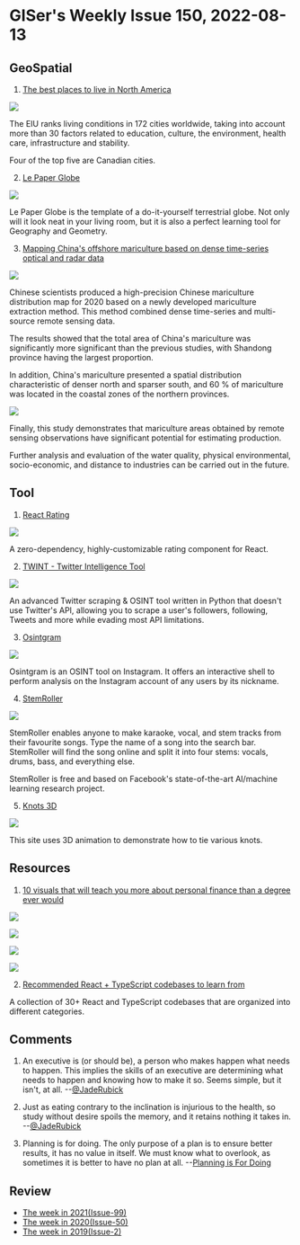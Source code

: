 # GISer's Weekly Issue 150, 2022-08-13

## GeoSpatial

1. [The best places to live in North America](https://www.economist.com/graphic-detail/2022/08/05/the-best-places-to-live-in-north-america)

![](https://www.readthepeak.com/rails/active_storage/representations/eyJfcmFpbHMiOnsibWVzc2FnZSI6IkJBaHBBc01LIiwiZXhwIjpudWxsLCJwdXIiOiJibG9iX2lkIn19--b8ad7921c99fad93db927d9ac80e30765f1ebf83/eyJfcmFpbHMiOnsibWVzc2FnZSI6IkJBaDdCem9TY21WemFYcGxYM1J2WDJacGRGc0hhUUlnQXpBNkNuTmhkbVZ5ZXdZNkRIRjFZV3hwZEhscFh3PT0iLCJleHAiOm51bGwsInB1ciI6InZhcmlhdGlvbiJ9fQ==--e866e63049ced4a0808afe3e5bff30f52e69e9d3/Screen%20Shot%202022-08-08%20at%203.57.35%20PM.png)

The EIU ranks living conditions in 172 cities worldwide, taking into account more than 30 factors related to education, culture, the environment, health care, infrastructure and stability.

Four of the top five are Canadian cities.

2. [Le Paper Globe](https://joachimesque.com/globe/index.html.en)

![](https://joachimesque.com/globe/images/le-paper-globe.jpg)

Le Paper Globe is the template of a do-it-yourself terrestrial globe. Not only will it look neat in your living room, but it is also a perfect learning tool for Geography and Geometry.

3. [Mapping China's offshore mariculture based on dense time-series optical and radar data](https://www.tandfonline.com/doi/full/10.1080/17538947.2022.2108923?af=R)

![](https://www.tandfonline.com/na101/home/literatum/publisher/tandf/journals/content/tjde20/2022/tjde20.v015.i01/17538947.2022.2108923/20220808/images/medium/tjde_a_2108923_f0008_oc.jpg)

Chinese scientists produced a high-precision Chinese mariculture distribution map for 2020 based on a newly developed mariculture extraction method. This method combined dense time-series and multi-source remote sensing data.

The results showed that the total area of China's mariculture was significantly more significant than the previous studies, with Shandong province having the largest proportion.

In addition, China's mariculture presented a spatial distribution characteristic of denser north and sparser south, and 60 % of mariculture was located in the coastal zones of the northern provinces.

![](https://www.tandfonline.com/na101/home/literatum/publisher/tandf/journals/content/tjde20/2022/tjde20.v015.i01/17538947.2022.2108923/20220808/images/medium/tjde_a_2108923_f0010_oc.jpg)

Finally, this study demonstrates that mariculture areas obtained by remote sensing observations have significant potential for estimating production.

Further analysis and evaluation of the water quality, physical environmental, socio-economic, and distance to industries can be carried out in the future.

## Tool

1. [React Rating](https://github.com/smastrom/react-rating?ck_subscriber_id=1664454795)

![](https://camo.githubusercontent.com/9016380380b84c9b82bf02a3331a9dfd402109e77643bfd53691588f4e2ca29b/68747470733a2f2f692e6962622e636f2f305837646a6d462f6578616d706c65732e706e67)

A zero-dependency, highly-customizable rating component for React.

2. [TWINT - Twitter Intelligence Tool](https://github.com/twintproject/twint)

![](https://camo.githubusercontent.com/e07e699c55c6e7f0c45a924cbe4387e0c53cd8766333a8e9929feff1419008fe/68747470733a2f2f692e696d6775722e636f6d2f6961483373377a2e706e67)

An advanced Twitter scraping & OSINT tool written in Python that doesn't use Twitter's API, allowing you to scrape a user's followers, following, Tweets and more while evading most API limitations.

3. [Osintgram](https://github.com/Datalux/Osintgram)

![](https://github.com/Datalux/Osintgram/raw/master/.img/carbon.png)

Osintgram is an OSINT tool on Instagram. It offers an interactive shell to perform analysis on the Instagram account of any users by its nickname.

4. [StemRoller](https://www.stemroller.com/)

![](https://cdn.beekka.com/blogimg/asset/202208/bg2022080605.webp)

StemRoller enables anyone to make karaoke, vocal, and stem tracks from their favourite songs. Type the name of a song into the search bar. StemRoller will find the song online and split it into four stems: vocals, drums, bass, and everything else.

StemRoller is free and based on Facebook's state-of-the-art AI/machine learning research project.

5. [Knots 3D](https://knots3d.com/knots/en_us/ALL)

![](https://cdn.beekka.com/blogimg/asset/202205/bg2022052802.webp)

This site uses 3D animation to demonstrate how to tie various knots.

## Resources

1. [10 visuals that will teach you more about personal finance than a degree ever would](https://twitter.com/FIMindset__/status/1551891346910322691)

![](https://pbs.twimg.com/media/FYls9CTX0AMuVIr?format=jpg&name=small)

![](https://pbs.twimg.com/media/FYls9pLXoAIpoN5?format=jpg&name=small)

![](https://pbs.twimg.com/media/FYls-__XwAYqI5x?format=png&name=small)

![](https://pbs.twimg.com/media/FYltAaDWQAEuKkp?format=png&name=small)

2. [Recommended React + TypeScript codebases to learn from](https://react-typescript-cheatsheet.netlify.app/docs/basic/recommended/codebases/?ck_subscriber_id=1664454795)

A collection of 30+ React and TypeScript codebases that are organized into different categories.

## Comments

1. An executive is (or should be), a person who makes happen what needs to happen. This implies the skills of an executive are determining what needs to happen and knowing how to make it so. Seems simple, but it isn't, at all.
   --[@JadeRubick](https://twitter.com/JadeRubick/status/1557359595583967232)

2. Just as eating contrary to the inclination is injurious to the health, so study without desire spoils the memory, and it retains nothing it takes in.
   --[@JadeRubick](https://twitter.com/JadeRubick/status/1557359595583967232)

3. Planning is for doing. The only purpose of a plan is to ensure better results, it has no value in itself. We must know what to overlook, as sometimes it is better to have no plan at all.
   --[Planning is For Doing](https://biggestfish.substack.com/p/planning-is-for-doing)

## Review

- [The week in 2021(Issue-99)](https://github.com/lkcozy/weekly/blob/master/docs/2021/issue-9.md)
- [The week in 2020(Issue-50)](https://github.com/lkcozy/weekly/blob/master/docs/2020/issue-4.md)
- [The week in 2019(Issue-2)](https://github.com/lkcozy/weekly/blob/master/docs/2019/issue-2.md)
